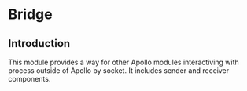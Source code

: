 # Bridge

## Introduction
  This module provides a way for other Apollo modules interactiving with process outside of Apollo by socket.
  It includes sender and receiver components.
